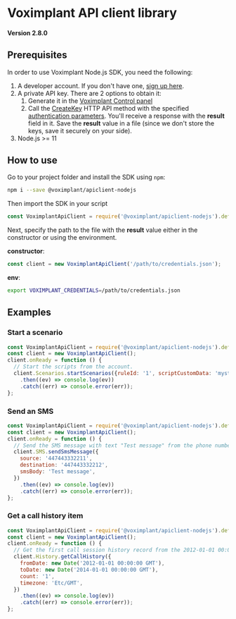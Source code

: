 # Voximplant API client library

#### Version 2.8.0

## Prerequisites

In order to use Voximplant Node.js SDK, you need the following:

1. A developer account. If you don't have one, [sign up here](https://voximplant.com/sign-up/).
1. A private API key. There are 2 options to obtain it:
    1. Generate it in the [Voximplant Control panel](https://manage.voximplant.com/settings/service_accounts)
    1. Call the [CreateKey](https://voximplant.com/docs/references/httpapi/managing_role_system#createkey) HTTP API
       method with the
       specified [authentication parameters](https://voximplant.com/docs/references/httpapi/auth_parameters). You'll
       receive a response with the **result** field in it. Save the **result** value in a file (since we don't store the
       keys, save it securely on your side).
1. Node.js >= 11

## How to use

Go to your project folder and install the SDK using `npm`:

```bash
npm i --save @voximplant/apiclient-nodejs
```

Then import the SDK in your script

```js
const VoximplantApiClient = require('@voximplant/apiclient-nodejs').default;
```

Next, specify the path to the file with the **result** value either in the constructor or using the environment.

**constructor**:

```js
const client = new VoximplantApiClient('/path/to/credentials.json');
```

**env**:

```bash
export VOXIMPLANT_CREDENTIALS=/path/to/credentials.json
```

## Examples

### Start a scenario

```js
const VoximplantApiClient = require('@voximplant/apiclient-nodejs').default;
const client = new VoximplantApiClient();
client.onReady = function () {
  // Start the scripts from the account.
  client.Scenarios.startScenarios({ruleId: '1', scriptCustomData: 'mystr'})
    .then((ev) => console.log(ev))
    .catch((err) => console.error(err));
};
```

### Send an SMS

```js
const VoximplantApiClient = require('@voximplant/apiclient-nodejs').default;
const client = new VoximplantApiClient();
client.onReady = function () {
  // Send the SMS message with text "Test message" from the phone number 447443332211 to the phone number 447443332212.
  client.SMS.sendSmsMessage({
    source: '447443332211',
    destination: '447443332212',
    smsBody: 'Test message',
  })
    .then((ev) => console.log(ev))
    .catch((err) => console.error(err));
};
```

### Get a call history item

```js
const VoximplantApiClient = require('@voximplant/apiclient-nodejs').default;
const client = new VoximplantApiClient();
client.onReady = function () {
  // Get the first call session history record from the 2012-01-01 00:00:00 UTC to the 2014-01-01 00:00:00 UTC
  client.History.getCallHistory({
    fromDate: new Date('2012-01-01 00:00:00 GMT'),
    toDate: new Date('2014-01-01 00:00:00 GMT'),
    count: '1',
    timezone: 'Etc/GMT',
  })
    .then((ev) => console.log(ev))
    .catch((err) => console.error(err));
};
```
